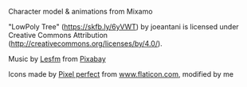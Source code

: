Character model & animations from Mixamo

"LowPoly Tree" (https://skfb.ly/6yVWT) by joeantani is licensed under Creative Commons Attribution (http://creativecommons.org/licenses/by/4.0/).

Music by <a href="/users/lesfm-22579021/?tab=audio&amp;utm_source=link-attribution&amp;utm_medium=referral&amp;utm_campaign=audio&amp;utm_content=5773">Lesfm</a> from <a href="https://pixabay.com/?utm_source=link-attribution&amp;utm_medium=referral&amp;utm_campaign=music&amp;utm_content=5773">Pixabay</a>

Icons made by <a href="https://www.flaticon.com/authors/pixel-perfect" title="Pixel perfect">Pixel perfect</a> from <a href="https://www.flaticon.com/" title="Flaticon">www.flaticon.com</a>, modified by me
